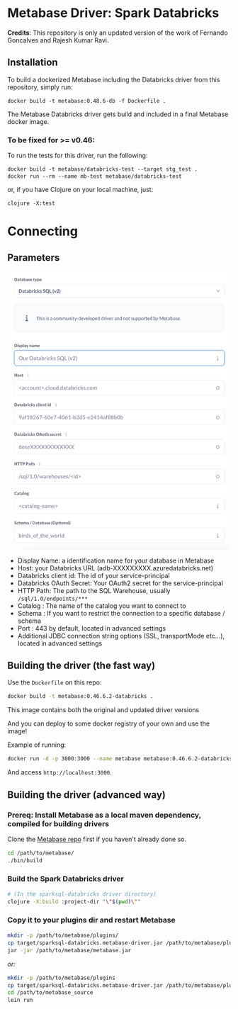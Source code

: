 # Metabase Driver: Spark Databricks

**Credits**: This repository is only an updated version of the work of Fernando Goncalves and Rajesh Kumar Ravi.

## Installation

To build a dockerized Metabase including the Databricks driver from this repository, simply run:

```
docker build -t metabase:0.48.6-db -f Dockerfile .
```

The Metabase Databricks driver gets build and included in a final Metabase docker image.

### To be fixed for >= v0.46:

To run the tests for this driver, run the following:

```
docker build -t metabase/databricks-test --target stg_test .
docker run --rm --name mb-test metabase/databricks-test
```

or, if you have Clojure on your local machine, just:

```
clojure -X:test
```

# Connecting

## Parameters

![Connection Parameters](docs/parameters.png)

- Display Name: a identification name for your database in Metabase
- Host: your Databricks URL (adb-XXXXXXXXX.azuredatabricks.net)
- Databricks client id: The id of your service-principal
- Databricks OAuth Secret: Your OAuth2 secret for the service-principal
- HTTP Path: The path to the SQL Warehouse, usually `/sql/1.0/endpoints/***`
- Catalog : The name of the catalog you want to connect to
- Schema : If you want to restrict the connection to a specific database / schema
- Port : 443 by default, located in advanced settings
- Additional JDBC connection string options (SSL, transportMode etc...), located in advanced settings

## Building the driver (the fast way)

Use the `Dockerfile` on this repo:

```bash
docker build -t metabase:0.46.6.2-databricks .
```

This image contains both the original and updated driver versions

And you can deploy to some docker registry of your own and use the image!

Example of running:

```bash
docker run -d -p 3000:3000 --name metabase metabase:0.46.6.2-databricks
```

And access `http://localhost:3000`.

## Building the driver (advanced way)

### Prereq: Install Metabase as a local maven dependency, compiled for building drivers

Clone the [Metabase repo](https://github.com/metabase/metabase) first if you haven't already done so.

```bash
cd /path/to/metabase/
./bin/build
```

### Build the Spark Databricks driver

```bash
# (In the sparksql-databricks driver directory)
clojure -X:build :project-dir "\"$(pwd)\""
```

### Copy it to your plugins dir and restart Metabase

```bash
mkdir -p /path/to/metabase/plugins/
cp target/sparksql-databricks.metabase-driver.jar /path/to/metabase/plugins/
jar -jar /path/to/metabase/metabase.jar
```

_or:_

```bash
mkdir -p /path/to/metabase/plugins
cp target/sparksql-databricks.metabase-driver.jar /path/to/metabase/plugins/
cd /path/to/metabase_source
lein run
```
